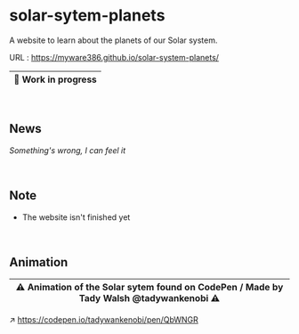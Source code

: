# solar-sytem-planets

A website to learn about the planets of our Solar system.

URL : https://myware386.github.io/solar-system-planets/

| 👷 Work in progress
|--------------------

<br>

News
----------------------
_Something's wrong, I can feel it_

<br>

Note
-------------------------

- The website isn't finished yet

<br>

Animation
----------------------------------------

| ⚠️ Animation of the Solar sytem found on CodePen / Made by Tady Walsh @tadywankenobi ⚠️
|---------------------

↗️ https://codepen.io/tadywankenobi/pen/QbWNGR
